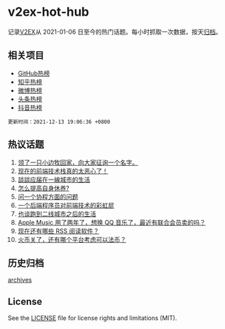 # v2ex-hot-hub

 记录[V2EX](https://www.v2ex.com/)从 2021-01-06 日至今的热门话题。每小时抓取一次数据，按天[归档](archives)。
 
 ## 相关项目

- [GitHub热榜](https://github.com/lonnyzhang423/github-hot-hub)
- [知乎热榜](https://github.com/lonnyzhang423/zhihu-hot-hub)
- [微博热榜](https://github.com/lonnyzhang423/weibo-hot-hub)
- [头条热榜](https://github.com/lonnyzhang423/toutiao-hot-hub)
- [抖音热榜](https://github.com/lonnyzhang423/douyin-hot-hub)


 `更新时间：2021-12-13 19:06:36 +0800`

## 热议话题

1. [领了一只小边牧回家，向大家征询一个名字。](https://www.v2ex.com/t/821771)
1. [现在的前端技术栈真的太恶心了！](https://www.v2ex.com/t/821702)
1. [談談应届在一線城市的生活](https://www.v2ex.com/t/821856)
1. [怎么提高自身休养?](https://www.v2ex.com/t/821764)
1. [问一个协程方面的问题](https://www.v2ex.com/t/821871)
1. [一个后端程序员对前端技术的彩虹屁](https://www.v2ex.com/t/821809)
1. [也谈跑到二线城市之后的生活](https://www.v2ex.com/t/821689)
1. [Apple Music 用了两年了，想换 QQ 音乐了，最近有联合会员卖的吗？](https://www.v2ex.com/t/821767)
1. [现在还有哪些 RSS 阅读软件？](https://www.v2ex.com/t/821718)
1. [火币关了，还有哪个平台考虑可以法币？](https://www.v2ex.com/t/821757)

## 历史归档

[archives](archives)

## License

See the [LICENSE](LICENSE) file for license rights and limitations (MIT).
